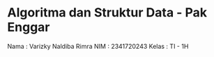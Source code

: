 # Algoritma dan Struktur Data - Pak Enggar

Nama : Varizky Naldiba Rimra
NIM : 2341720243
Kelas : TI - 1H
